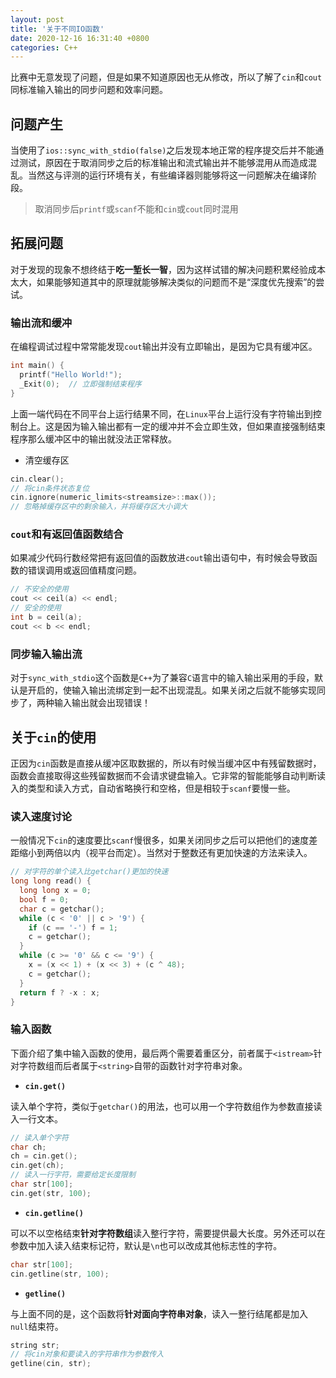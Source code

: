 ```yaml
---
layout: post
title: '关于不同IO函数'
date: 2020-12-16 16:31:40 +0800
categories: C++
---
```


比赛中无意发现了问题，但是如果不知道原因也无从修改，所以了解了`cin`和`cout`同标准输入输出的同步问题和效率问题。

## 问题产生

当使用了`ios::sync_with_stdio(false)`之后发现本地正常的程序提交后并不能通过测试，原因在于取消同步之后的标准输出和流式输出并不能够混用从而造成混乱。当然这与评测的运行环境有关，有些编译器则能够将这一问题解决在编译阶段。

> 取消同步后`printf`或`scanf`不能和`cin`或`cout`同时混用

## 拓展问题

对于发现的现象不想终结于**吃一堑长一智**，因为这样试错的解决问题积累经验成本太大，如果能够知道其中的原理就能够解决类似的问题而不是“深度优先搜索”的尝试。

### 输出流和缓冲

在编程调试过程中常常能发现`cout`输出并没有立即输出，是因为它具有缓冲区。

```c++
int main() {
  printf("Hello World!");
  _Exit(0);  // 立即强制结束程序
}
```

上面一端代码在不同平台上运行结果不同，在`Linux`平台上运行没有字符输出到控制台上。这是因为输入输出都有一定的缓冲并不会立即生效，但如果直接强制结束程序那么缓冲区中的输出就没法正常释放。

- 清空缓存区

```c++
cin.clear();
// 将cin条件状态复位
cin.ignore(numeric_limits<streamsize>::max());
// 忽略掉缓存区中的剩余输入，并将缓存区大小调大
```

### `cout`和有返回值函数结合

如果减少代码行数经常把有返回值的函数放进`cout`输出语句中，有时候会导致函数的错误调用或返回值精度问题。

```c++
// 不安全的使用
cout << ceil(a) << endl;
// 安全的使用
int b = ceil(a);
cout << b << endl;
```

### 同步输入输出流

对于`sync_with_stdio`这个函数是`C++`为了兼容`C`语言中的输入输出采用的手段，默认是开启的，使输入输出流绑定到一起不出现混乱。如果关闭之后就不能够实现同步了，两种输入输出就会出现错误！

## 关于`cin`的使用

正因为`cin`函数是直接从缓冲区取数据的，所以有时候当缓冲区中有残留数据时，函数会直接取得这些残留数据而不会请求键盘输入。它非常的智能能够自动判断读入的类型和读入方式，自动省略换行和空格，但是相较于`scanf`要慢一些。

### 读入速度讨论

一般情况下`cin`的速度要比`scanf`慢很多，如果关闭同步之后可以把他们的速度差距缩小到两倍以内（视平台而定）。当然对于整数还有更加快速的方法来读入。

```c++
// 对字符的单个读入比getchar()更加的快速
long long read() {
  long long x = 0;
  bool f = 0;
  char c = getchar();
  while (c < '0' || c > '9') {
    if (c == '-') f = 1;
    c = getchar();
  }
  while (c >= '0' && c <= '9') {
    x = (x << 1) + (x << 3) + (c ^ 48);
    c = getchar();
  }
  return f ? -x : x;
}
```

### 输入函数

下面介绍了集中输入函数的使用，最后两个需要着重区分，前者属于`<istream>`针对字符数组而后者属于`<string>`自带的函数针对字符串对象。

- **`cin.get()`**

读入单个字符，类似于`getchar()`的用法，也可以用一个字符数组作为参数直接读入一行文本。

```c++
// 读入单个字符
char ch;
ch = cin.get();
cin.get(ch);
// 读入一行字符，需要给定长度限制
char str[100];
cin.get(str, 100);
```

- **`cin.getline()`**

可以不以空格结束**针对字符数组**读入整行字符，需要提供最大长度。另外还可以在参数中加入读入结束标记符，默认是`\n`也可以改成其他标志性的字符。

```c++
char str[100];
cin.getline(str, 100);
```

- **`getline()`**

与上面不同的是，这个函数将**针对面向字符串对象**，读入一整行结尾都是加入`null`结束符。

```c++
string str;
// 将cin对象和要读入的字符串作为参数传入
getline(cin, str);
```

